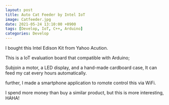 ```yaml
---
layout: post
title: Auto Cat Feeder by Intel IoT
image: Catfeeder.jpg
date: 2021-05-24 13:10:00 +0900
tags: [Develop, IoT, C++, Arduino]
categories: Develop
---
```

I bought this Intel Edison Kit from Yahoo Acution.

This is a IoT evaluation board that compatible with Arduino;

Subjoin a motor, a LED display, and a hand-made cardboard case, It can feed my cat every hours automatically.

further, I made a smartphone application to romote control this via WiFi.

I spend more money than buy a similar product, but this is more interesting, HAHA!
